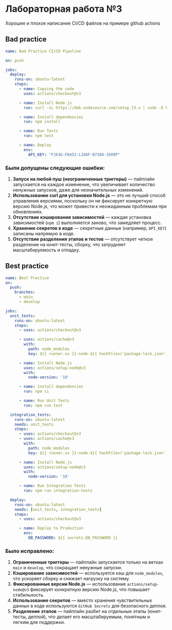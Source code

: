 # Лабораторная работа №3

Хорошее и плохое написание CI/CD файлов на примере github actions

## Bad practice
```yaml
name: Bad Practice CI/CD Pipeline

on: push

jobs:
  deploy:
    runs-on: ubuntu-latest
    steps:
      - name: Copying the code
        uses: actions/checkout@v3

      - name: Install Node.js
        run: curl -sL https://deb.nodesource.com/setup_13.x | sudo -E bash -

      - name: Install dependencies
        run: npm install

      - name: Run Tests
        run: npm test

      - name: Deploy
        env:
          API_KEY: "FJE4G-F8452-LIA0F-B7S88-JE09P"
```
### Были допущены следующие ошибки:
1. **Запуск на любой пуш (неограниченные триггеры)** — пайплайн запускается на каждое изменение, что увеличивает количество ненужных запусков, даже для незначительных изменений.
2. **Использование curl для установки Node.js** — это не лучший способ управления версиями, поскольку он не фиксирует конкретную версию Node.js, что может привести к неожиданным проблемам при обновлениях.
3. **Отсутствие кэширования зависимостей** — каждая установка зависимостей (`npm i`) выполняется заново, что замедляет процесс.
4. **Хранение секретов в коде** — секретные данные (например, `API_KEY`) записаны напрямую в коде.
5. **Отсутствие разделения этапов и тестов** — отсутствует четкое разделение на юнит-тесты, сборку, что затрудняет масштабируемость и отладку.

## Best practice
```yaml
name: Best Practice
on:
  push:
    branches:
      - main
      - develop

jobs:
  unit_tests:
    runs-on: ubuntu-latest
    steps:
      - uses: actions/checkout@v3

      - uses: actions/cache@v3
        with:
          path: node_modules
          key: ${{ runner.os }}-node-${{ hashFiles('package-lock.json') }}

      - name: Install Node.js
        uses: actions/setup-node@v3
        with:
          node-version: '18'

      - name: Install dependencies
        run: npm ci

      - name: Run Unit Tests
        run: npm run test

  integration_tests:
    runs-on: ubuntu-latest
    needs: unit_tests
    steps:
      - uses: actions/checkout@v3
      - uses: actions/cache@v3
        with:
          path: node_modules
          key: ${{ runner.os }}-node-${{ hashFiles('package-lock.json') }}

      - name: Install Node.js
        uses: actions/setup-node@v3
        with:
          node-version: '18'

      - name: Run Integration Tests
        run: npm run integration-tests

  deploy:
    runs-on: ubuntu-latest
    needs: [unit_tests, integration_tests]
    steps:
      - uses: actions/checkout@v3

      - name: Deploy to Production
        env:
          DB_PASSWORD: ${{ secrets.DB_PASSWORD }}
```
### Было исправлено:
1. **Ограниченные триггеры** — пайплайн запускается только на ветках `main` и `develop`, что сокращает ненужные запуски.
2. **Кэширование зависимостей** — используется кэш для `node_modules`, что ускоряет сборку и снижает нагрузку на систему.
3. **Фиксированные версии Node.js** — использование `actions/setup-node@v3` фиксирует конкретную версию Node.js, что повышает стабильность.
4. **Использование секретов** — вместо хранения чувствительных данных в коде используются `GitHub Secrets` для безопасного деплоя.
5. **Разделение этапов** — пайплайн разбит на отдельные этапы (юнит-тесты, деплой), что делает его масштабируемым, понятным и легким для поддержки.


